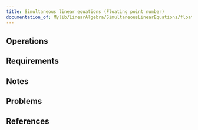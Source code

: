 ```yaml
---
title: Simultaneous linear equations (Floating point number)
documentation_of: Mylib/LinearAlgebra/SimultaneousLinearEquations/float_simultaneous_linear_equations.cpp
---
```


## Operations

## Requirements

## Notes

## Problems

## References
